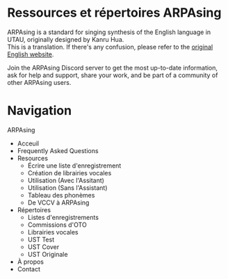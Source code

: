 # Ressources et répertoires ARPAsing

ARPAsing is a standard for singing synthesis of the English language in UTAU, originally designed by Kanru Hua.  
This is a translation. If there's any confusion, please refer to the [original English website]().

Join the ARPAsing Discord server to get the most up-to-date information, ask for help and support, share your work, and be part of a community of other ARPAsing users.

# Navigation

ARPAsing
- Acceuil
- Frequently Asked Questions
- Resources
	- Écrire une liste d'enregistrement
	- Création de librairies vocales
	- Utilisation (Avec l'Assitant)
	- Utilisation (Sans l'Assistant)
	- Tableau des phonèmes
	- De VCCV à ARPAsing
- Répertoires
	- Listes d'enregistrements
	- Commissions d'OTO
	- Librairies vocales
	- UST Test
	- UST Cover
	- UST Originale
- À propos
- Contact
